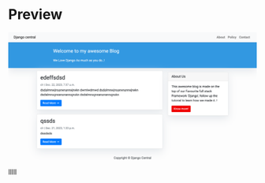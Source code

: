 # Preview

![Name](https://github.com/dystaSatria/Django-Python/blob/main/FirstCollegeApplication/mysite/Django-Central.png)
lllll
